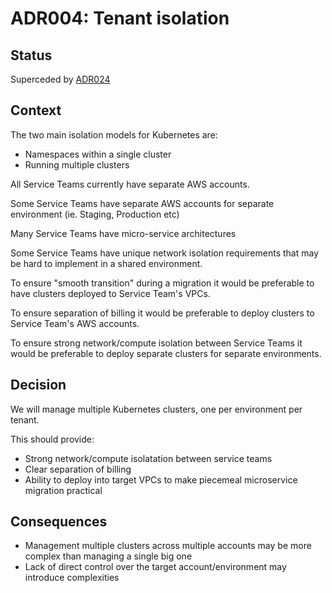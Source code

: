 # ADR004: Tenant isolation

## Status

Superceded by [ADR024](ADR024-tenant-isolation.md)

## Context

The two main isolation models for Kubernetes are:

* Namespaces within a single cluster
* Running multiple clusters

All Service Teams currently have separate AWS accounts.

Some Service Teams have separate AWS accounts for separate environment (ie. Staging, Production etc)

Many Service Teams have micro-service architectures

Some Service Teams have unique network isolation requirements that may be hard to implement in a shared environment.

To ensure "smooth transition" during a migration it would be preferable to have clusters deployed to Service Team's VPCs.

To ensure separation of billing it would be preferable to deploy clusters to Service Team's AWS accounts.

To ensure strong network/compute isolation between Service Teams it would be preferable to deploy separate clusters for separate environments.

## Decision

We will manage multiple Kubernetes clusters, one per environment per tenant.

This should provide:

* Strong network/compute isolatation between service teams
* Clear separation of billing
* Ability to deploy into target VPCs to make piecemeal microservice migration practical

## Consequences

* Management multiple clusters across multiple accounts may be more complex than managing a single big one
* Lack of direct control over the target account/environment may introduce complexities
